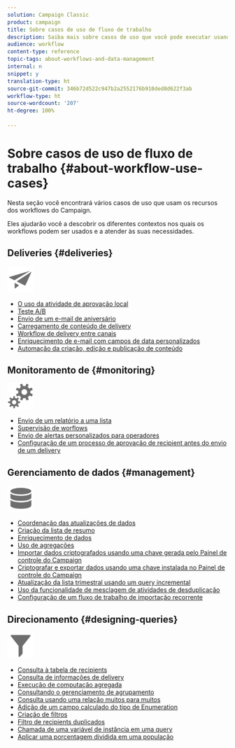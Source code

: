 ```yaml
---
solution: Campaign Classic
product: campaign
title: Sobre casos de uso de fluxo de trabalho
description: Saiba mais sobre casos de uso que você pode executar usando workflows do Campaign Classic.
audience: workflow
content-type: reference
topic-tags: about-workflows-and-data-management
internal: n
snippet: y
translation-type: ht
source-git-commit: 346b72d522c947b2a2552176b910ded8d622f3ab
workflow-type: ht
source-wordcount: '207'
ht-degree: 100%

---
```



# Sobre casos de uso de fluxo de trabalho {#about-workflow-use-cases}

Nesta seção você encontrará vários casos de uso que usam os recursos dos workflows do Campaign.

Eles ajudarão você a descobrir os diferentes contextos nos quais os workflows podem ser usados e a atender às suas necessidades.

## Deliveries {#deliveries}

<img src="assets/do-not-localize/icon_send.svg" width="60px">

* [O uso da atividade de aprovação local](../../workflow/using/using-the-local-approval-activity.md)
* [Teste A/B](../../delivery/using/a-b-testing-use-case.md)
* [Envio de um e-mail de aniversário](../../workflow/using/sending-a-birthday-email.md)
* [Carregamento de conteúdo de delivery](../../workflow/using/loading-delivery-content.md)
* [Workflow de delivery entre canais](../../workflow/using/cross-channel-delivery-workflow.md)
* [Enriquecimento de e-mail com campos de data personalizados](../../workflow/using/email-enrichment-with-custom-date-fields.md)
* [Automação da criação, edição e publicação de conteúdo](../../delivery/using/automating-via-workflows.md#examples)

## Monitoramento de {#monitoring}

<img src="assets/do-not-localize/icon_monitoring.svg" width="60px">

* [Envio de um relatório a uma lista](../../workflow/using/sending-a-report-to-a-list.md)
* [Supervisão de worflows](../../workflow/using/supervising-workflows.md)
* [Envio de alertas personalizados para operadores](../../workflow/using/sending-personalized-alerts-to-operators.md)
* [Configuração de um processo de aprovação de recipient antes do envio de um delivery](../../workflow/using/using-the-local-approval-activity.md)

## Gerenciamento de dados {#management}

<img src="assets/do-not-localize/icon_manage.svg" width="60px">

* [Coordenação das atualizações de dados](../../workflow/using/coordinating-data-updates.md)
* [Criação da lista de resumo](../../workflow/using/creating-a-summary-list.md)
* [Enriquecimento de dados](../../workflow/using/enriching-data.md)
* [Uso de agregações](../../workflow/using/using-aggregates.md)
* [Importar dados criptografados usando uma chave gerada pelo Painel de controle do Campaign](../../platform/using/unzip-decrypt.md)
* [Criptografar e exportar dados usando uma chave instalada no Painel de controle do Campaign](../../workflow/using/how-to-use-workflow-data.md#use-case-gpg-encrypt)
* [Atualização da lista trimestral usando um query incremental](../../workflow/using/quarterly-list-update.md)
* [Uso da funcionalidade de mesclagem de atividades de desduplicação](../../workflow/using/deduplication-merge.md)
* [Configuração de um fluxo de trabalho de importação recorrente](../../workflow/using/recurring-import-workflow.md)

## Direcionamento {#designing-queries}

<img src="assets/do-not-localize/icon_filter.svg" width="60px">

* [Consulta à tabela de recipients](../../workflow/using/querying-recipient-table.md)
* [Consulta de informações de delivery](../../workflow/using/querying-delivery-information.md)
* [Execução de computação agregada](../../workflow/using/performing-aggregate-computing.md)
* [Consultando o gerenciamento de agrupamento](../../workflow/using/querying-using-grouping-management.md)
* [Consulta usando uma relação muitos para muitos](../../workflow/using/querying-using-many-to-many-relationship.md)
* [Adição de um campo calculado do tipo de Enumeration](../../workflow/using/adding-enumeration-type-calculated-field.md)
* [Criação de filtros](../../workflow/using/creating-a-filter.md)
* [Filtro de recipients duplicados](../../workflow/using/filtering-duplicated-recipients.md)
* [Chamada de uma variável de instância em uma query](../../workflow/using/javascript-scripts-and-templates.md#calling-an-instance-variable-in-a-query)
* [Aplicar uma porcentagem dividida em uma população](../../workflow/using/javascript-scripts-and-templates.md#example)
